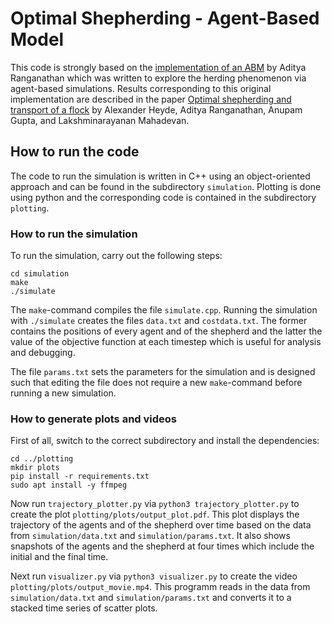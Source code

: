 # Optimal Shepherding - Agent-Based Model

This code is strongly based on the [implementation of an ABM](https://github.com/arphysics/optimal-shepherding/tree/main/ABM_code) by Aditya Ranganathan which was written to explore the herding phenomenon via agent-based simulations. Results corresponding to this original implementation are described in the paper [Optimal shepherding and transport of a flock](https://www.semanticscholar.org/paper/Optimal-shepherding-and-transport-of-a-flock-Ranganathan-Heyde/f8f559f5ee1a5a9337130325dc3930d49a9b77c0) by Alexander Heyde, Aditya Ranganathan, Anupam Gupta, and Lakshminarayanan Mahadevan.

## How to run the code

The code to run the simulation is written in C++ using an object-oriented approach and can be found in the subdirectory `simulation`. Plotting is done using python and the corresponding code is contained in the subdirectory `plotting`.
 
### How to run the simulation

To run the simulation, carry out the following steps:

	cd simulation
	make
	./simulate

The `make`-command compiles the file `simulate.cpp`. Running the simulation with `./simulate` creates the files `data.txt` and `costdata.txt`. The former contains the positions of every agent and of the shepherd and the latter the value of the objective function at each timestep which is useful for analysis and debugging.

The file `params.txt` sets the parameters for the simulation and is designed such that editing the file does not require a new `make`-command before running a new simulation.

### How to generate plots and videos

First of all, switch to the correct subdirectory and install the dependencies:

	cd ../plotting
 	mkdir plots
	pip install -r requirements.txt
	sudo apt install -y ffmpeg

Now run `trajectory_plotter.py` via `python3 trajectory_plotter.py` to create the plot `plotting/plots/output_plot.pdf`. This plot displays the trajectory of the agents and of the shepherd over time based on the data from `simulation/data.txt` and `simulation/params.txt`. It also shows snapshots of the agents and the shepherd at four times which include the initial and the final time. 

Next run `visualizer.py` via `python3 visualizer.py` to create the video `plotting/plots/output_movie.mp4`. This programm reads in the data from `simulation/data.txt` and `simulation/params.txt` and converts it to a stacked time series of scatter plots.
